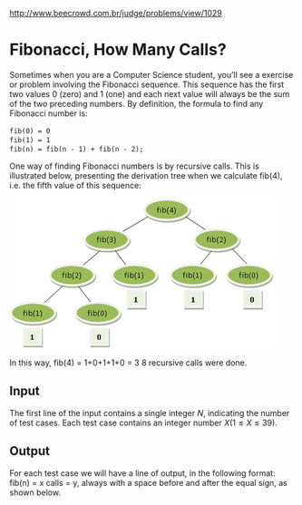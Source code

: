 http://www.beecrowd.com.br/judge/problems/view/1029

# Fibonacci, How Many Calls?

Sometimes when you are a Computer Science student, you’ll see a
exercise or problem involving the Fibonacci sequence. This sequence
has the first two values 0 (zero) and 1 (one) and each next value
will always be the sum of the two preceding numbers. By definition,
the formula to find any Fibonacci number is:

```
fib(0) = 0
fib(1) = 1
fib(n) = fib(n - 1) + fib(n - 2);
```

One way of finding Fibonacci numbers is by recursive calls. This is
illustrated below, presenting the derivation tree when we calculate
fib(4), i.e. the fifth value of this sequence:

![](imgs/UOJ_1029.png)

In this way,
fib(4) = 1+0+1+1+0 = 3
8 recursive calls were done.

## Input

The first line of the input contains a single integer $N$, indicating the
number of test cases. Each test case contains an integer number $X
(1 \leq X \leq 39)$.

## Output

For each test case we will have a line of output, in the following format:
fib(n) = x calls = y, always with a space before and after the equal sign,
as shown below.
